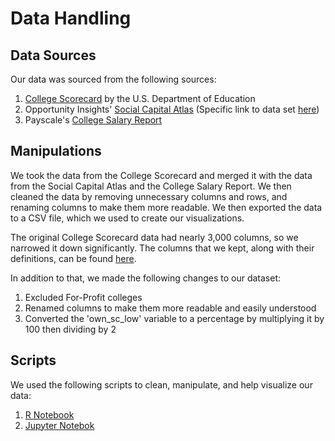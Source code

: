 # Data Handling

## Data Sources

Our data was sourced from the following sources:

1. [College Scorecard](https://collegescorecard.ed.gov/data) by the U.S. Department of Education
2. Opportunity Insights' [Social Capital Atlas](https://socialcapital.org/?dimension=EconomicConnectednessIndividual&geoLevel=college&selectedId=&dim1=EconomicConnectednessIndividual&dim2=CohesivenessClustering&dim3=CivicEngagementVolunteeringRates&bigModalSection=&bigModalChart=scatterplot&showOutliers=false&colorBy=) (Specific link to data set [here](https://data.humdata.org/dataset/social-capital-atlas))
3. Payscale's [College Salary Report](https://www.payscale.com/college-salary-report/bachelors)

## Manipulations

We took the data from the College Scorecard and merged it with the data from the Social Capital Atlas and the College Salary Report. We then cleaned the data by removing unnecessary columns and rows, and renaming columns to make them more readable. We then exported the data to a CSV file, which we used to create our visualizations.

The original College Scorecard data had nearly 3,000 columns, so we narrowed it down significantly. The columns that we kept, along with their definitions, can be found [here](college_v2_dictionary.csv).

In addition to that, we made the following changes to our dataset:

1. Excluded For-Profit colleges
2. Renamed columns to make them more readable and easily understood
3. Converted the 'own_sc_low' variable to a percentage by multiplying it by 100 then dividing by 2

## Scripts

We used the following scripts to clean, manipulate, and help visualize our data:

1. [R Notebook](../scripts/r_notebook.Rmd)
2. [Jupyter Notebok](../scripts/test-notebook.ipynb)
